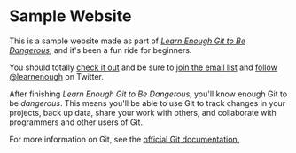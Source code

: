 # Sample Website

This is a sample website made as part of [*Learn Enough Git to Be Dangerous*](https://learnenough.com/git-tutorial), and it's been a fun ride for beginners.

You should totally [check it out](https://learnenough.com/git-tutorial) and be sure to [join
the email list](https://www.learnenough.com/#email_list) and
[follow @learnenough](http://twitter.com/learnenough) on Twitter.

After finishing *Learn Enough Git to Be Dangerous*, you'll know enough Git
to be *dangerous*. This means you'll be able to use Git to track changes in
your projects, back up data, share your work with others, and collaborate
with programmers and other users of Git.

For more information on Git, see the [official Git documentation.](https://git-scm.com/doc)